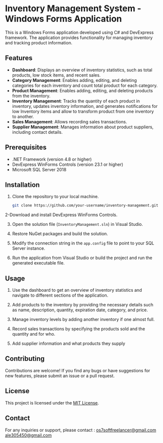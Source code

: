 # Inventory Management System - Windows Forms Application

This is a Windows Forms application developed using C# and DevExpress framework. The application provides functionality for managing inventory and tracking product information.

## Features
- **Dashboard**: Displays an overview of inventory statistics, such as total products, low stock items, and recent sales.
- **Category Management**: Enables adding, editing, and deleting categories for each inventory and count total product for each category.
- **Product Management**: Enables adding, editing, and deleting products from the inventory.
- **Inventory Management**: Tracks the quantity of each product in inventory, updates inventory information, and generates notifications for low Inventory items and allow to transform product from one inventory to another.
- **Sales Management**: Allows recording sales transactions.
- **Supplier Management**: Manages information about product suppliers, including contact details.

## Prerequisites

- .NET Framework (version 4.8 or higher)
- DevExpress WinForms Controls (version 23.1 or higher)
- Microsoft SQL Server 2018

## Installation

1. Clone the repository to your local machine.
   ```bash
   git clone https://github.com/your-username/inventory-management.git
   ```

2-Download and install DevExpress WinForms Controls.

3. Open the solution file (`InventoryManagement.sln`) in Visual Studio.

4. Restore NuGet packages and build the solution.

5. Modify the connection string in the `app.config` file to point to your SQL Server instance.

6. Run the application from Visual Studio or build the project and run the generated executable file.

## Usage

1. Use the dashboard to get an overview of inventory statistics and navigate to different sections of the application.

2. Add products to the inventory by providing the necessary details such as name, description, quantity, expiration date, category, and price.

3. Manage inventory levels by adding another inventory if one almost full.

4. Record sales transactions by specifying the products sold and the quantity and for who.

5. Add supplier information and what products they supply
## Contributing

Contributions are welcome! If you find any bugs or have suggestions for new features, please submit an issue or a pull request.

## License

This project is licensed under the [MIT License](LICENSE).

## Contact

For any inquiries or support, please contact :
os7softfreelancer@gmail.com
ale305450@gmail.com
